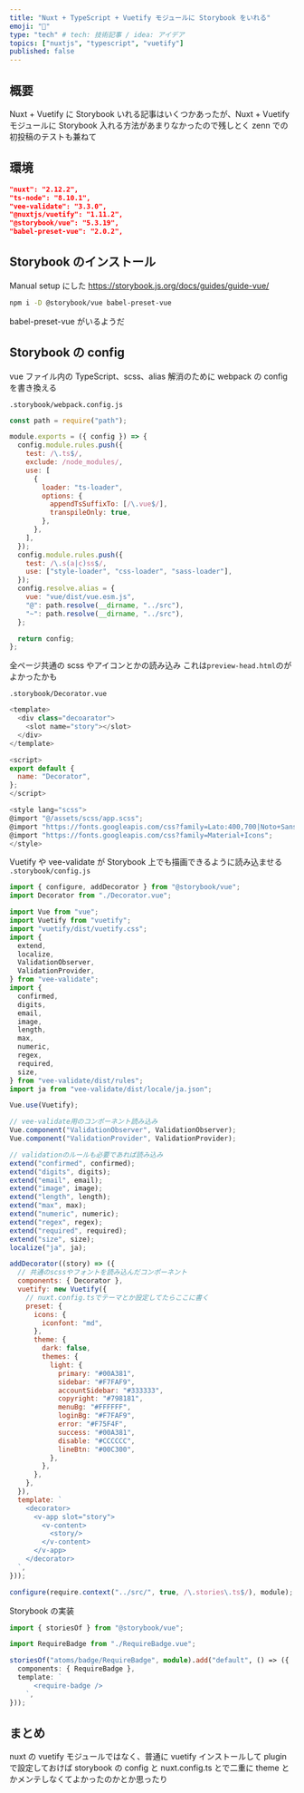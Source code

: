 ```yaml
---
title: "Nuxt + TypeScript + Vuetify モジュールに Storybook をいれる"
emoji: "🤠"
type: "tech" # tech: 技術記事 / idea: アイデア
topics: ["nuxtjs", "typescript", "vuetify"]
published: false
---
```


## 概要

Nuxt + Vuetify に Storybook いれる記事はいくつかあったが、Nuxt + Vuetify モジュールに Storybook 入れる方法があまりなかったので残しとく
zenn での初投稿のテストも兼ねて

## 環境

```json
"nuxt": "2.12.2",
"ts-node": "8.10.1",
"vee-validate": "3.3.0",
"@nuxtjs/vuetify": "1.11.2",
"@storybook/vue": "5.3.19",
"babel-preset-vue": "2.0.2",
```

## Storybook のインストール

Manual setup にした
https://storybook.js.org/docs/guides/guide-vue/

```bash
npm i -D @storybook/vue babel-preset-vue
```

babel-preset-vue がいるようだ

## Storybook の config

vue ファイル内の TypeScript、scss、alias 解消のために webpack の config を書き換える

`.storybook/webpack.config.js`

```javascript
const path = require("path");

module.exports = ({ config }) => {
  config.module.rules.push({
    test: /\.ts$/,
    exclude: /node_modules/,
    use: [
      {
        loader: "ts-loader",
        options: {
          appendTsSuffixTo: [/\.vue$/],
          transpileOnly: true,
        },
      },
    ],
  });
  config.module.rules.push({
    test: /\.s(a|c)ss$/,
    use: ["style-loader", "css-loader", "sass-loader"],
  });
  config.resolve.alias = {
    vue: "vue/dist/vue.esm.js",
    "@": path.resolve(__dirname, "../src"),
    "~": path.resolve(__dirname, "../src"),
  };

  return config;
};
```

全ページ共通の scss やアイコンとかの読み込み
これは`preview-head.html`のがよかったかも

`.storybook/Decorator.vue`

```js
<template>
  <div class="decoarator">
    <slot name="story"></slot>
  </div>
</template>

<script>
export default {
  name: "Decorator",
};
</script>

<style lang="scss">
@import "@/assets/scss/app.scss";
@import "https://fonts.googleapis.com/css?family=Lato:400,700|Noto+Sans+JP:400,700&display=swap";
@import "https://fonts.googleapis.com/css?family=Material+Icons";
</style>
```

Vuetify や vee-validate が Storybook 上でも描画できるように読み込ませる
`.storybook/config.js`

```js
import { configure, addDecorator } from "@storybook/vue";
import Decorator from "./Decorator.vue";

import Vue from "vue";
import Vuetify from "vuetify";
import "vuetify/dist/vuetify.css";
import {
  extend,
  localize,
  ValidationObserver,
  ValidationProvider,
} from "vee-validate";
import {
  confirmed,
  digits,
  email,
  image,
  length,
  max,
  numeric,
  regex,
  required,
  size,
} from "vee-validate/dist/rules";
import ja from "vee-validate/dist/locale/ja.json";

Vue.use(Vuetify);

// vee-validate用のコンポーネント読み込み
Vue.component("ValidationObserver", ValidationObserver);
Vue.component("ValidationProvider", ValidationProvider);

// validationのルールも必要であれば読み込み
extend("confirmed", confirmed);
extend("digits", digits);
extend("email", email);
extend("image", image);
extend("length", length);
extend("max", max);
extend("numeric", numeric);
extend("regex", regex);
extend("required", required);
extend("size", size);
localize("ja", ja);

addDecorator((story) => ({
  // 共通のscssやフォントを読み込んだコンポーネント
  components: { Decorator },
  vuetify: new Vuetify({
    // nuxt.config.tsでテーマとか設定してたらここに書く
    preset: {
      icons: {
        iconfont: "md",
      },
      theme: {
        dark: false,
        themes: {
          light: {
            primary: "#00A381",
            sidebar: "#F7FAF9",
            accountSidebar: "#333333",
            copyright: "#798181",
            menuBg: "#FFFFFF",
            loginBg: "#F7FAF9",
            error: "#F75F4F",
            success: "#00A381",
            disable: "#CCCCCC",
            lineBtn: "#00C300",
          },
        },
      },
    },
  }),
  template: `
    <decorator>
      <v-app slot="story">
        <v-content>
          <story/>
        </v-content>
      </v-app>
    </decorator>
  `,
}));

configure(require.context("../src/", true, /\.stories\.ts$/), module);
```

Storybook の実装

```typescript
import { storiesOf } from "@storybook/vue";

import RequireBadge from "./RequireBadge.vue";

storiesOf("atoms/badge/RequireBadge", module).add("default", () => ({
  components: { RequireBadge },
  template: `
      <require-badge />
    `,
}));
```

## まとめ

nuxt の vuetify モジュールではなく、普通に vuetify インストールして plugin で設定しておけば storybook の config と nuxt.config.ts とで二重に theme とかメンテしなくてよかったのかとか思ったり
